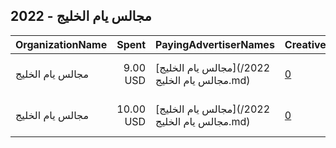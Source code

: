 ## 2022 - مجالس يام الخليج 
|OrganizationName|Spent|PayingAdvertiserNames|CreativeUrls|Impressions|Genders|AgeBrackets|CountryCodes|BillingAddresses|CandidateBallotInformation|
|:---|---:|:---|:---|---:|:---|:---|:---|:---|:---|
|مجالس يام الخليج|9.00 USD|[مجالس يام الخليج](2022/مجالس يام الخليج.md)|[0](https://www.snap.com/political-ads/asset/d6334fb08a23ee39493b400e527f99990dd6c7879151ebd8142caf935c7b1f00?mediaType=mp4)|17,976||20+|kuwait|"حي العريسه,المملكة العربية السعوديةض,12222,SA"|Alsaifi Alsaifi|
|مجالس يام الخليج|10.00 USD|[مجالس يام الخليج](2022/مجالس يام الخليج.md)|[0](https://www.snap.com/political-ads/asset/d6afd2a888d0be91a5c3fd753e5bdd0d63eaabf94a89e2dd37ec75c98b359c0c?mediaType=jpeg)|18,610||20+|kuwait|"حي العريسه,المملكة العربية السعوديةض,12222,SA"|Alsaifi Alsaifi|
